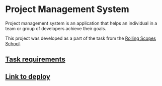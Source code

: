 # Project Management System

Project management system is an application that helps an individual in a team or group of developers achieve their goals.

This project was developed as a part of the task from the [Rolling Scopes School](https://rs.school/).

## [Task requirements](https://github.com/rolling-scopes-school/js-fe-course-en/blob/main/tasks/angular/project-management-system.md)

## [Link to deploy](https://project-management-app-sc.netlify.app/)
